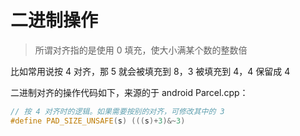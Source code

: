 # 二进制操作

> 所谓对齐指的是使用 0 填充，使大小满某个数的整数倍

比如常用说按 4 对齐，那 5 就会被填充到 8，3 被填充到 4，4 保留成 4

二进制对齐的操作代码如下，来源的于 android Parcel.cpp：

```cpp
// 按 4 对齐时的逻辑。如果需要按别的对齐，可修改其中的 3
#define PAD_SIZE_UNSAFE(s) (((s)+3)&~3)
```
